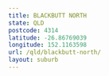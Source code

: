 ```yaml
---
title: BLACKBUTT NORTH
state: QLD
postcode: 4314
latitude: -26.86769039
longitude: 152.1163598
url: /qld/blackbutt-north/
layout: suburb
---
```

